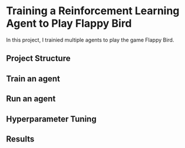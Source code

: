 # Training a Reinforcement Learning Agent to Play Flappy Bird
In this project, I trainied multiple agents to play the game Flappy Bird.

## Project Structure


## Train an agent


## Run an agent


## Hyperparameter Tuning


## Results


